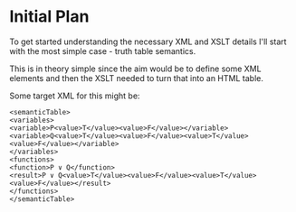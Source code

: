 # Initial Plan

To get started understanding the necessary XML and XSLT details I'll start with the most simple case - truth table semantics.

This is in theory simple since the aim would be to define some XML elements and then the XSLT needed to turn that into an HTML table.

Some target XML for this might be:

    <semanticTable>
    <variables>
    <variable>P<value>T</value><value>F</value></variable>
    <variable>Q<value>T</value><value>F</value><value>T</value><value>F</value></variable>
    </variables>
    <functions>
    <function>P ∨ Q</function>
    <result>P ∨ Q<value>T</value><value>F</value><value>T</value><value>F</value></result>
    </functions>
    </semanticTable>
